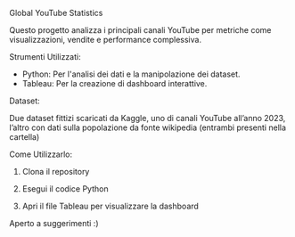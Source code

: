 Global YouTube Statistics

Questo progetto analizza i principali canali YouTube per metriche come visualizzazioni, vendite e performance complessiva.

Strumenti Utilizzati:

- Python: Per l'analisi dei dati e la manipolazione dei dataset.
- Tableau: Per la creazione di dashboard interattive.

Dataset:

Due dataset fittizi scaricati da Kaggle, uno di canali YouTube all’anno 2023, l’altro con dati sulla popolazione da fonte wikipedia (entrambi presenti nella cartella) 

Come Utilizzarlo:

1. Clona il repository

2. Esegui il codice Python

3. Apri il file Tableau per visualizzare la dashboard

Aperto a suggerimenti :)
